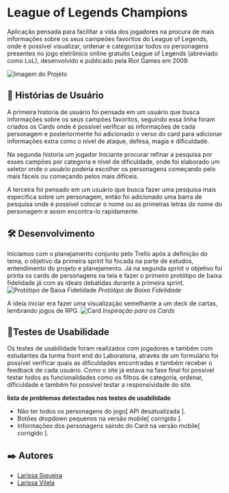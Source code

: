# League of Legends Champions
Aplicação pensada para facilitar a vida dos jogadores na procura de mais informações sobre os seus campeões favoritos do League of Legends, onde é possível visualizar, ordenar e categorizar todos os personagens presentes no jogo eletrônico online gratuito League of Legends (abreviado como LoL), desenvolvido e publicado pela Riot Games em 2009.

![Imagem do Projeto](https://i.ibb.co/BntvC6S/capa.jpg)

## 🚀 Histórias de Usuário
A primeira historia de usuário foi pensada em um usuário que busca informações sobre os seus campões favoritos, seguindo essa linha foram criados os Cards onde é possível verificar as informações de cada personagem e posteriormente foi adicionado o verso do card para adicionar informações extra como o nível de ataque, defesa, magia e dificuldade.   

Na segunda historia um jogador Iniciante procurar refinar a pesquisa por esses campões por categoria e nível de dificuldade, onde foi elaborado um seletor onde o usuário poderia escolher os personagens começando pelo mais fáceis ou começando pelos mais difíceis.

A terceira foi pensado em um usuário que busca fazer uma pesquisa mais especifica sobre um personagem, então foi adicionado uma barra de pesquisa onde é possível colocar o nome ou as primeiras letras do nome do personagem e assim encontra-lo rapidamente. 

## 🛠️ Desenvolvimento
Iniciamos com o planejamento conjunto pelo Trello após a definição do tema, o objetivo da primeira sprint foi focada na parte de estudos, entendimento do projeto e planejamento. Já na segunda sprint o objetivo foi printa os cards de personagens na tela e fazer o primeiro protótipo de baixa fidelidade já com as ideais debatidas durante a primeira sprint. 
![Protótipo de Baixa Fidelidade](https://trello-attachments.s3.amazonaws.com/60d87aac02f9a51c25586bc4/770x585/fb72ee1d97835524e47d8d38dbda3044/image.png)
_Protótipo de Baixa Fidelidade_

A ideia iniciar era fazer uma visualização semelhante a um deck de cartas, lembrando jogos de RPG. 
![Card](https://trello-attachments.s3.amazonaws.com/60d2b43e4036461de87d22aa/640x241/636317bae0825feb99f1e1462d92b626/image.png)
_Inspiração para os Cards_

## 📌Testes de Usabilidade
Os testes de usabilidade foram realizados com jogadores e também com estudantes da turma front end do Laboratoria, através de um formulário foi possível verificar quais as dificuldades encontradas e também receber o feedback de cada usuário. Como o site já estava na fase final foi possível testar todos as funcionalidades como os filtros de categoria, ordenar, dificuldade e também foi possível testar a responsividade do site.

__lista de problemas detectados nos testes de usabilidade__
- Não ter todos os personagens do jogo[ API desatualizada ].
- Botões dropdown pequenos na versão mobile[ corrigido ].
- Informações dos personagens saindo do Card na versão mobile[ corrigido ].

## ✒️ Autores
* [Larissa Siqueira](https://github.com/LarissaSiq)
* [Larissa Vilela](https://github.com/larissavilelasobral)